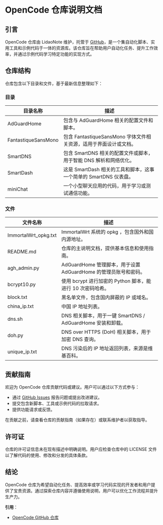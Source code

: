 # OpenCode 仓库说明文档

## 引言

OpenCode 仓库由 LidaoNote 维护，托管于 [GitHub](https://github.com/LidaoNote/OpenCode)，是一个集自动化脚本、实用工具和示例代码于一体的资源库。该仓库旨在帮助用户自动化任务、提升工作效率，并通过示例代码学习特定功能的实现方式。

## 仓库结构

仓库包含以下目录和文件，基于最新信息整理如下：

### 目录

| 目录名称            | 描述                                                                 |
|---------------------|----------------------------------------------------------------------|
| AdGuardHome         | 包含与 AdGuardHome 相关的配置文件和脚本。                             |
| FantastiqueSansMono | 包含 FantastiqueSansMono 字体文件相关资源，适用于界面设计或文档。     |
| SmartDNS            | 包含 SmartDNS 相关的配置文件或脚本，用于智能 DNS 解析和网络优化。     |
| SmartDash           | 这是 SmartDash 相关的工具和脚本，这事一个简单的 SmartDNS 仪表盘。     |
| miniChat            | 一个小型聊天应用的代码，用于学习或测试通信功能。                      |

### 文件

| 文件名称            | 描述                                                                 |
|---------------------|----------------------------------------------------------------------|
| ImmortalWrt_opkg.txt| ImmortalWrt 系统的 opkg ，包含国外和国内源地址。                |
| README.md           | 仓库的主说明文档，提供基本信息和使用指南。                       |
| agh_admin.py        | AdGuardHome 管理脚本，用于设置 AdGuardHome 的管理员账号和密码。  |
| bcrypt10.py         | 使用 bcrypt 进行加密的 Python 脚本，能进行 10 次密码哈希。       |
| block.txt           | 黑名单文件，包含国内屏蔽的 IP 或域名。                           |
| china_ip.txt        | 中国 IP 地址列表。                                              |
| dns.sh              | DNS 相关脚本，用于一键 SmartDNS / AdGuardHome 安装和卸载。        |
| doh.py              | DNS over HTTPS (DoH) 相关脚本，用于加密 DNS 查询。              |
| unique_ip.txt       | DNS 污染后的 IP 地址返回列表，来源是维基百科。                   |


## 贡献指南

欢迎为 OpenCode 仓库贡献代码或建议。用户可以通过以下方式参与：

- 通过 [GitHub Issues](https://github.com/LidaoNote/OpenCode/issues) 报告问题或提出改进建议。
- 提交包含新脚本、工具或示例代码的拉取请求。
- 提供功能请求或反馈。

在贡献之前，请查看仓库的贡献指南（如果存在）或联系维护者以获取指导。

## 许可证

仓库的许可证信息未在现有描述中明确说明。用户应检查仓库中的 LICENSE 文件以了解代码的使用、修改和分发的具体条款。

## 结论

OpenCode 仓库为希望自动化任务、提高效率或学习代码实现的开发者和用户提供了宝贵资源。通过探索仓库内容并遵循使用说明，用户可以优化工作流程并提升生产力。

**引用**：

- [OpenCode GitHub 仓库](https://github.com/LidaoNote/OpenCode)